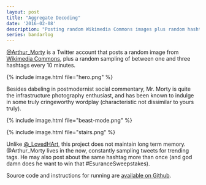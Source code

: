```yaml
---
layout: post
title: "Aggregate Decoding"
date: '2016-02-08'
description: "Posting random Wikimedia Commons images plus random hashtags to Twitter."
series: bandarlog
---
```

[@Arthur_Morty][Arthur_Morty] is a Twitter account that posts a random image from [Wikimedia Commons][commons], plus a random sampling of between one and three hashtags every 10 minutes.

{% include image.html file="hero.png" %}

Besides dabeling in postmodernist social commentary, Mr. Morty is quite the infrastructure photography enthusiast, and has been known to indulge in some truly cringeworthy wordplay (characteristic not dissimilar to yours truly).

{% include image.html file="beast-mode.png" %}

{% include image.html file="stairs.png" %}

Unlike [@_LovedHArt][_LovedHArt], this project does not maintain long term memory. @Arthur_Morty lives in the now, constantly sampling tweets for trending tags. He may also post about the same hashtag more than once (and god damn does he want to win that #EsuranceSweepstakes).

Source code and instructions for running are [available on Github][src].

[src]: https://github.com/mattbierner/aggregate-decoding
[Arthur_Morty]: https://twitter.com/Arthur_Morty
[commons]: https://commons.wikimedia.org/wiki/Main_Page
[_LovedHArt]: http://blog.mattbierner.com/i-u2764-everything/
